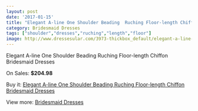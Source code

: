 ```yaml
---
layout: post
date: '2017-01-15'
title: "Elegant A-line One Shoulder Beading  Ruching Floor-length Chiffon Bridesmaid Dresses"
category: Bridesmaid Dresses
tags: ["shoulder","dresses","ruching","length","floor"]
image: http://www.dressesular.com/3973-thickbox_default/elegant-a-line-one-shoulder-beading-ruching-floor-length-chiffon-bridesmaid-dresses.jpg
---
```

Elegant A-line One Shoulder Beading  Ruching Floor-length Chiffon Bridesmaid Dresses

On Sales: **$204.98**
<a href="https://www.dressesular.com/bridesmaid-dresses/1676-elegant-a-line-one-shoulder-beading-ruching-floor-length-chiffon-bridesmaid-dresses.html"><amp-img layout="responsive" width="600" height="600" src="//www.dressesular.com/3973-thickbox_default/elegant-a-line-one-shoulder-beading-ruching-floor-length-chiffon-bridesmaid-dresses.jpg" alt="Elegant A-line One Shoulder Beading  Ruching Floor-length Chiffon Bridesmaid Dresses 0" /></a>

Buy it: [Elegant A-line One Shoulder Beading  Ruching Floor-length Chiffon Bridesmaid Dresses](https://www.dressesular.com/bridesmaid-dresses/1676-elegant-a-line-one-shoulder-beading-ruching-floor-length-chiffon-bridesmaid-dresses.html "Elegant A-line One Shoulder Beading  Ruching Floor-length Chiffon Bridesmaid Dresses")

View more: [Bridesmaid Dresses](https://www.dressesular.com/4-bridesmaid-dresses "Bridesmaid Dresses")